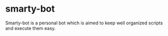 smarty-bot
==========

Smarty-bot is a personal bot  which is aimed to keep well organized scripts and execute them easy.